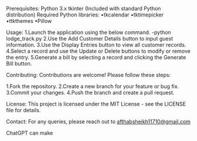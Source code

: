Prerequisites:
Python 3.x
tkinter (Included with standard Python distribution)
Required Python libraries:
•tkcalendar
•tktimepicker
•ttkthemes
•Pillow

Usage:
1.Launch the application using the below command.
   -python lodge_track.py
2.Use the Add Customer Details button to input guest information.
3.Use the Display Entries button to view all customer records.
4.Select a record and use the Update or Delete buttons to modify or remove the entry.
5.Generate a bill by selecting a record and clicking the Generate Bill button.

Contributing:
Contributions are welcome! Please follow these steps:

1.Fork the repository.
2.Create a new branch for your feature or bug fix.
3.Commit your changes.
4.Push the branch and create a pull request.

License:
This project is licensed under the MIT License - see the LICENSE file for details.

Contact:
For any queries, please reach out to afthabsheikh11710@gmail.com









ChatGPT can make 

